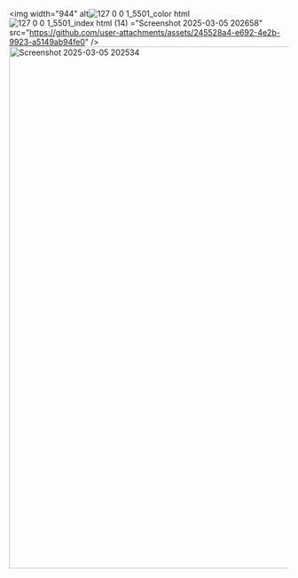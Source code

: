 
<img width="944" alt![127 0 0 1_5501_color html](https://github.com/user-attachments/assets/2e79f657-3bca-4381-9a23-bf010ebef2c7)
![127 0 0 1_5501_index html (14)](https://github.com/user-attachments/assets/6477c5a5-69c1-4b2a-b95b-5eec06763840)
="Screenshot 2025-03-05 202658" src="https://github.com/user-attachments/assets/245528a4-e692-4e2b-9923-a5149ab94fe0" />
<img width="942" alt="Screenshot 2025-03-05 202534" src="https://github.com/user-attachments/assets/82eebd24-5ed5-403b-bef3-7d5ed95dfa76" />














